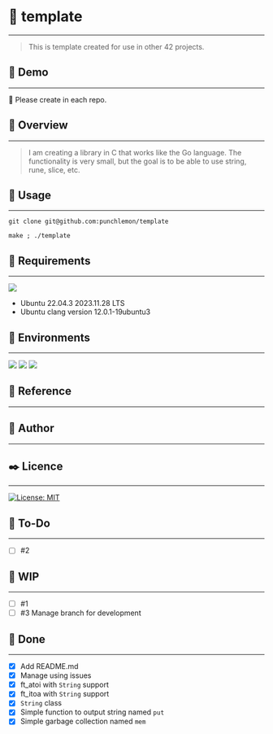 # :ocean: template
---
> This is template created for use in other 42 projects.
## :full_moon_with_face: Demo
---
:construction: Please create in each repo.
## :eyes: Overview
---
> I am creating a library in C that works like the Go language.
> The functionality is very small, but the goal is to be able to use string, rune, slice, etc.

## :gun: Usage
---
```
git clone git@github.com:punchlemon/template
```
```
make ; ./template
```

## :pushpin: Requirements
---

<img src="https://img.shields.io/badge/Ubuntu-E95420?style=for-the-badge&logo=ubuntu&logoColor=white" />

- Ubuntu 22.04.3 2023.11.28 LTS
- Ubuntu clang version 12.0.1-19ubuntu3

## :circus_tent: Environments
---
<p>
	<img src="https://img.shields.io/badge/VSCode-0078D4?style=for-the-badge&logo=visual%20studio%20code&logoColor=white" />
	<img src="https://img.shields.io/badge/VIM-%2311AB00.svg?&style=for-the-badge&logo=vim&logoColor=white" />
	<img src="https://img.shields.io/badge/C-00599C?style=for-the-badge&logo=c&logoColor=white" />
</p>

## :memo: Reference
---

## :moyai: Author
---

## :black_nib: Licence
---
[![License: MIT](https://img.shields.io/badge/License-MIT-yellow.svg)](https://opensource.org/licenses/MIT)

## :memo: To-Do
---
- [ ] #2

## :rocket: WIP
---
- [ ] #1
- [ ] #3 Manage branch for development

## :star2: Done
---
- [x] Add README.md
- [x] Manage using issues
- [x] ft_atoi with `String` support
- [x] ft_itoa with `String` support
- [x] `String` class
- [x] Simple function to output string named `put`
- [x] Simple garbage collection named `mem`